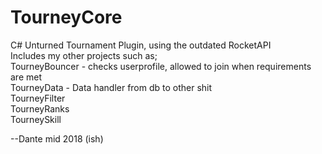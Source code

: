 # TourneyCore  
C# Unturned Tournament Plugin, using the outdated RocketAPI  
Includes my other projects such as;  
TourneyBouncer - checks userprofile, allowed to join when requirements are met  
TourneyData - Data handler from db to other shit  
TourneyFilter  
TourneyRanks  
TourneySkill   
  
--Dante mid 2018 (ish)  
